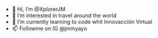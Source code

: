 - 👋 Hi, I’m @XplorerJM
- 👀 I’m interested in travel around the world 
- 🌱 I’m currently learning to code whit Innovacción Virtual
- 📫 Followme on IG @jmmyayo


